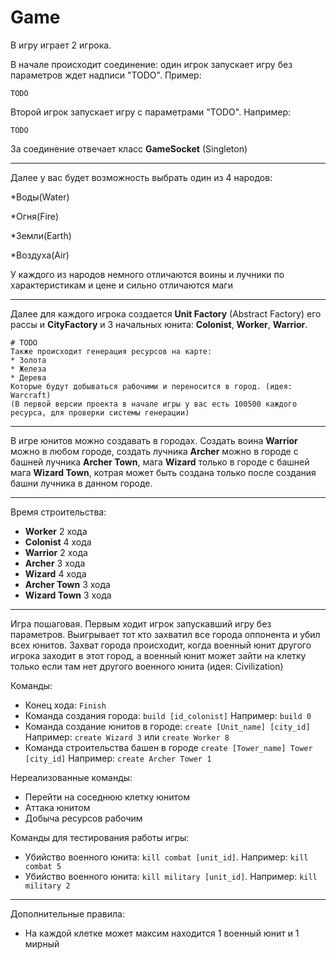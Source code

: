# Game

В игру играет 2 игрока. 

В начале происходит соединение: один игрок запускает
игру без параметров ждет надписи "TODO". Пример:

```TODO```

Второй игрок запускает игру с параметрами "TODO".
Например:

```TODO```

За соединение отвечает класс **GameSocket** (Singleton)

**********************************

Далее у вас будет возможность выбрать один из 4 народов:

*Воды(Water)

*Огня(Fire)

*Земли(Earth)

*Воздуха(Air)

У каждого из народов немного отличаются воины и лучники 
по характеристикам и цене и сильно отличаются маги

***************************

Далее для каждого игрока создается **Unit Factory** (Abstract Factory) 
его рассы и **CityFactory** и 3 начальных юнита:
 **Colonist**, **Worker**, **Warrior**.

    # TODO
    Также происходит генерация ресурсов на карте:
    * Золота
    * Железа
    * Дерева
    Которые будут добываться рабочими и переносится в город. (идея: Warcraft)
    (В первой версии проекта в начале игры у вас есть 100500 каждого ресурса, для проверки системы генерации)

****************************

В игре юнитов можно создавать в городах. Создать воина **Warrior**
можно в любом городе, создать лучника **Archer** можно в городе с 
башней лучника **Archer Town**, мага **Wizard** только в городе с 
башней мага **Wizard Town**, котрая может быть создана только после 
создания башни лучника в данном городе.

***************************

Время строительства:
* **Worker** 2 хода
* **Colonist** 4 хода
* **Warrior** 2 хода
* **Archer** 3 хода
* **Wizard** 4 хода
* **Archer Town** 3 хода
* **Wizard Town** 3 хода

***************************

Игра пошаговая. Первым ходит игрок запускавший игру без параметров.
Выигрывает тот кто захватил все города оппонента и убил всех юнитов.
Захват города происходит, когда военный юнит другого игрока заходит 
в этот город, а военный юнит может зайти на клетку только если там 
нет другого военного юнита (идея: Civilization)

Команды:

* Конец хода: ```Finish```
* Команда создания города: ```build [id_colonist]``` Например: ```build 0```
* Команда создание юнитов в городе: ```create [Unit_name] [city_id]```
Например: ```create Wizard 3``` или ```create Worker 8```
* Команда строительства башен в городе ```create [Tower_name] Tower [city_id]```
Например: ```create Archer Tower 1```

Нереализованные команды:

* Перейти на соседнюю клетку юнитом
* Аттака юнитом
* Добыча ресурсов рабочим

Команды для тестирования работы игры:

* Убийство военного юнита: ```kill combat [unit_id]```. Например: ```kill combat 5```
* Убийство военного юнита: ```kill military [unit_id]```. Например: ```kill military 2```

*********************

Дополнительные правила:
* На каждой клетке может максим находится 1 военный юнит и 1 мирный